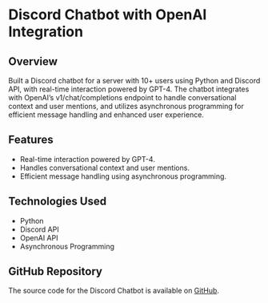 # Discord Chatbot with OpenAI Integration

## Overview
Built a Discord chatbot for a server with 10+ users using Python and Discord API, with real-time interaction powered by GPT-4. The chatbot integrates with OpenAI’s v1/chat/completions endpoint to handle conversational context and user mentions, and utilizes asynchronous programming for efficient message handling and enhanced user experience.

## Features
- Real-time interaction powered by GPT-4.
- Handles conversational context and user mentions.
- Efficient message handling using asynchronous programming.

## Technologies Used
- Python
- Discord API
- OpenAI API
- Asynchronous Programming

## GitHub Repository
The source code for the Discord Chatbot is available on [GitHub](https://github.com/roshansutihar/discord-chatbot).


